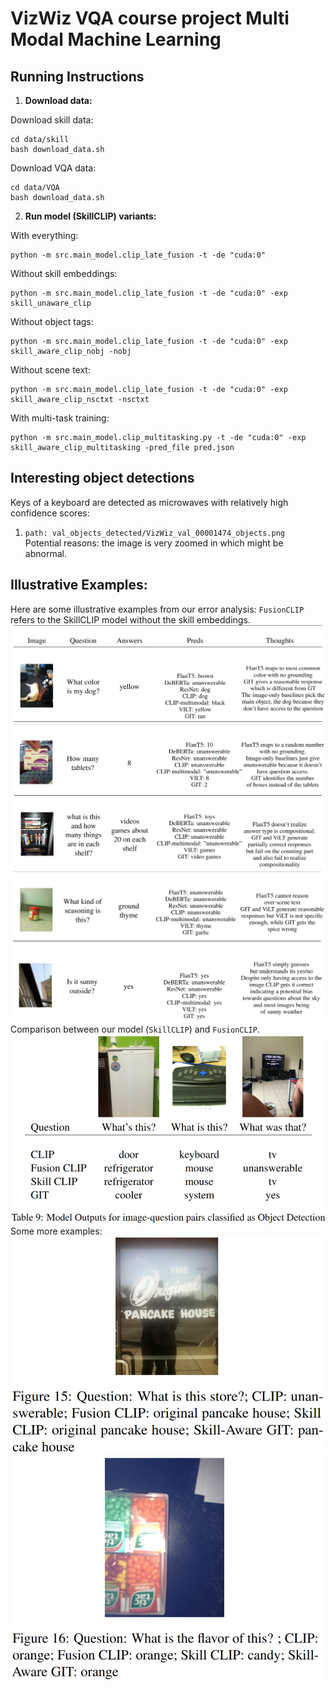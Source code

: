 # VizWiz VQA course project Multi Modal Machine Learning

## **Running Instructions**
1. **Download data:**

Download skill data:
```
cd data/skill
bash download_data.sh
```

Download VQA data:
```
cd data/VQA
bash download_data.sh
```

2. **Run model (SkillCLIP) variants:**

With everything:
```
python -m src.main_model.clip_late_fusion -t -de "cuda:0"
```

Without skill embeddings:
```
python -m src.main_model.clip_late_fusion -t -de "cuda:0" -exp skill_unaware_clip
```

Without object tags:
```
python -m src.main_model.clip_late_fusion -t -de "cuda:0" -exp skill_aware_clip_nobj -nobj
```

Without scene text:
```
python -m src.main_model.clip_late_fusion -t -de "cuda:0" -exp skill_aware_clip_nsctxt -nsctxt
```

With multi-task training:
```
python -m src.main_model.clip_multitasking.py -t -de "cuda:0" -exp skill_aware_clip_multitasking -pred_file pred.json
```

## **Interesting object detections**
Keys of a keyboard are detected as microwaves with relatively high confidence scores:
1. ```path: val_objects_detected/VizWiz_val_00001474_objects.png``` <br>
    Potential reasons: the image is very zoomed in which might be abnormal.

## **Illustrative Examples:**
Here are some illustrative examples from our error analysis:
`FusionCLIP` refers to the SkillCLIP model without the skill embeddings.
![Table Row1](examples/tab_row1.png)
![Table Row2](examples/tab_row2.png)
![Table Row3](examples/tab_row3.png)
![Table Row4](examples/tab_row4.png)
![Table Row5](examples/tab_row5.png)
Comparison between our model (`SkillCLIP`) and `FusionCLIP`. 
![Example Table](examples/EgTable.png)
Some more examples:
![qual eg 1](examples/qual_eg1.png)
![qual eg 2](examples/qual_eg2.png)
